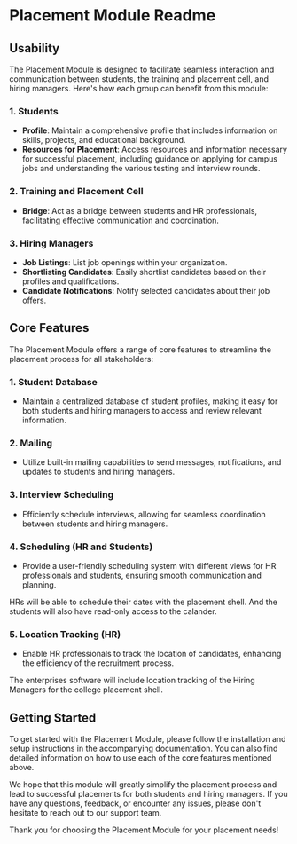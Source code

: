  # Placement Module Readme

## Usability

The Placement Module is designed to facilitate seamless interaction and communication between students, the training and placement cell, and hiring managers. Here's how each group can benefit from this module:

### 1. Students
- **Profile**: Maintain a comprehensive profile that includes information on skills, projects, and educational background.
- **Resources for Placement**: Access resources and information necessary for successful placement, including guidance on applying for campus jobs and understanding the various testing and interview rounds.

### 2. Training and Placement Cell
- **Bridge**: Act as a bridge between students and HR professionals, facilitating effective communication and coordination.

### 3. Hiring Managers
- **Job Listings**: List job openings within your organization.
- **Shortlisting Candidates**: Easily shortlist candidates based on their profiles and qualifications.
- **Candidate Notifications**: Notify selected candidates about their job offers.

## Core Features

The Placement Module offers a range of core features to streamline the placement process for all stakeholders:

### 1. Student Database
- Maintain a centralized database of student profiles, making it easy for both students and hiring managers to access and review relevant information.

### 2. Mailing
- Utilize built-in mailing capabilities to send messages, notifications, and updates to students and hiring managers.

### 3. Interview Scheduling
- Efficiently schedule interviews, allowing for seamless coordination between students and hiring managers.

### 4. Scheduling (HR and Students)
- Provide a user-friendly scheduling system with different views for HR professionals and students, ensuring smooth communication and planning.

HRs will be able to schedule their dates with the placement shell. And the students will also have read-only access to the calander.



### 5. Location Tracking (HR)
- Enable HR professionals to track the location of candidates, enhancing the efficiency of the recruitment process.

The enterprises software will include location tracking of the Hiring Managers for the college placement shell.

## Getting Started

To get started with the Placement Module, please follow the installation and setup instructions in the accompanying documentation. You can also find detailed information on how to use each of the core features mentioned above.

We hope that this module will greatly simplify the placement process and lead to successful placements for both students and hiring managers. If you have any questions, feedback, or encounter any issues, please don't hesitate to reach out to our support team.

Thank you for choosing the Placement Module for your placement needs!






##